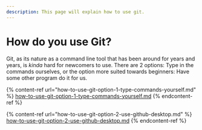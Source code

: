 ```yaml
---
description: This page will explain how to use git.
---
```


# How do you use Git?

Git, as its nature as a command line tool that has been around for years and years, is _kinda_ hard for newcomers to use. There are 2 options: Type in the commands ourselves, or the option more suited towards beginners: Have some other program do it for us.

{% content-ref url="how-to-use-git-option-1-type-commands-yourself.md" %}
[how-to-use-git-option-1-type-commands-yourself.md](how-to-use-git-option-1-type-commands-yourself.md)
{% endcontent-ref %}

{% content-ref url="how-to-use-git-option-2-use-github-desktop.md" %}
[how-to-use-git-option-2-use-github-desktop.md](how-to-use-git-option-2-use-github-desktop.md)
{% endcontent-ref %}
